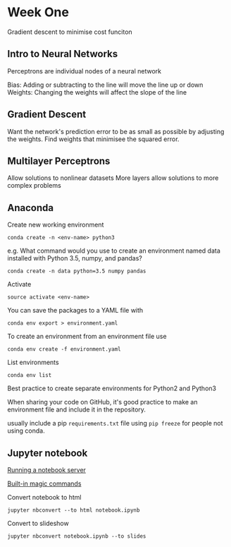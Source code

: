 # Week One

Gradient descent to minimise cost funciton

## Intro to Neural Networks

Perceptrons are individual nodes of a neural network 

Bias: Adding or subtracting to the line will move the line up or down
Weights: Changing the weights will affect the slope of the line

## Gradient Descent

Want the network's prediction error to be as small as possible by adjusting 
the weights. Find weights that minimisee the squared error.

## Multilayer Perceptrons

Allow solutions to nonlinear datasets
More layers allow solutions to more complex problems

## Anaconda

Create new working environment

`conda create -n <env-name> python3`

e.g. What command would you use to create an environment named data installed 
with Python 3.5, numpy, and pandas?

`conda create -n data python=3.5 numpy pandas`

Activate

`source activate <env-name>`

You can save the packages to a YAML file with 

`conda env export > environment.yaml`

To create an environment from an environment file use 

`conda env create -f environment.yaml`

List environments

`conda env list`

Best practice to create separate environments for Python2 and Python3

When sharing your code on GitHub, it's good practice to make an environment 
file and include it in the repository.

usually include a pip `requirements.txt` file using `pip freeze` for people not 
using conda.

## Jupyter notebook

[Running a notebook server](https://jupyter-notebook.readthedocs.io/en/latest/public_server.html)

[Built-in magic commands](https://ipython.readthedocs.io/en/stable/interactive/magics.html)

Convert notebook to html

`jupyter nbconvert --to html notebook.ipynb`

Convert to slideshow

`jupyter nbconvert notebook.ipynb --to slides`


